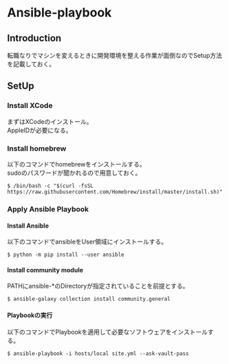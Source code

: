 # Ansible-playbook
## Introduction
転職なりでマシンを変えるときに開発環境を整える作業が面倒なのでSetup方法を記載しておく。  

## SetUp
### Install XCode
まずはXCodeのインストール。  
AppleIDが必要になる。  

### Install homebrew
以下のコマンドでhomebrewをインストールする。  
sudoのパスワードが聞かれるので用意しておく。  
```
$ /bin/bash -c "$(curl -fsSL https://raw.githubusercontent.com/Homebrew/install/master/install.sh)"
```

### Apply Ansible Playbook
#### Install Ansible
以下のコマンドでansibleをUser領域にインストールする。  
```
$ python -m pip install --user ansible
```

#### Install community module
PATHにansible-*のDirectoryが指定されていることを前提とする。  
```
$ ansible-galaxy collection install community.general
```

#### Playbookの実行
以下のコマンドでPlaybookを適用して必要なソフトウェアをインストールする。  
```
$ ansible-playbook -i hosts/local site.yml --ask-vault-pass
```

